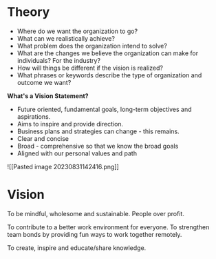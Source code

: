 # Theory
- Where do we want the organization to go? 
- What can we realistically achieve?
- What problem does the organization intend to solve?
- What are the changes we believe the organization can make for individuals? For the industry? 
- How will things be different if the vision is realized?
- What phrases or keywords describe the type of organization and outcome we want?

**What's a Vision Statement?**
- Future oriented, fundamental goals, long-term objectives and aspirations.
- Aims to inspire and provide direction.
- Business plans and strategies can change - this remains.
- Clear and concise
- Broad - comprehensive so that we know the broad goals
- Aligned with our personal values and path

![[Pasted image 20230831142416.png]]
# Vision

To be mindful, wholesome and sustainable. People over profit.

To contribute to a better work environment for everyone.
To strengthen team bonds by providing fun ways to work together remotely.

To create, inspire and educate/share knowledge.


